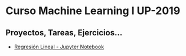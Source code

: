 # Curso Machine Learning I UP-2019

## Proyectos, Tareas, Ejercicios...

* [Regresión Lineal - Jupyter Notebook]()
